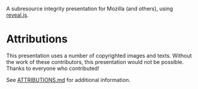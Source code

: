A subresource integrity presentation for Mozilla (and others), using [reveal.js](http://lab.hakim.se/reveal-js/).

# Attributions

This presentation uses a number of copyrighted images and texts. Without the work of these contributors, this presentation would not be possible. Thanks to everyone who contributed!

See [ATTRIBUTIONS.md](ATTRIBUTIONS.md) for additional information.
